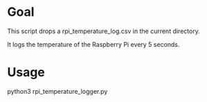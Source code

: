 # Goal

This script drops a rpi_temperature_log.csv in the current directory. 

It logs the temperature of the Raspberry Pi every 5 seconds.


# Usage

python3 rpi_temperature_logger.py